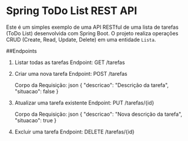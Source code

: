 # Spring ToDo List REST API

Este é um simples exemplo de uma API RESTful de uma lista de tarefas (ToDo List) desenvolvida com Spring Boot. O projeto realiza operações CRUD (Create, Read, Update, Delete) em uma entidade `Lista`.

##Endpoints

1. Listar todas as tarefas
  Endpoint:
    GET /tarefas
   
3. Criar uma nova tarefa
  Endpoint:
    POST /tarefas
   
    Corpo da Requisição:
    json
    {
      "descricao": "Descrição da tarefa",
      "situacao": false
    }
   
4. Atualizar uma tarefa existente
  Endpoint:
    PUT /tarefas/{id}
   
    Corpo da Requisição:
    json
    {
      "descricao": "Nova descrição da tarefa",
      "situacao": true
    }
   
5. Excluir uma tarefa
  Endpoint:
    DELETE /tarefas/{id}
   